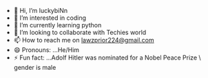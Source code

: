 - 👋 Hi, I’m luckybiNn
- 👀 I’m interested in coding 
- 🌱 I’m currently learning python
- 💞️ I’m looking to collaborate with Techies world
- 📫 How to reach me on lawzprior224@gmail.com
- 😄 Pronouns: ...He/Him
- ⚡ Fun fact: ...Adolf Hitler was nominated for a Nobel Peace Prize
  \\ gender is male
<!---BeastCheqaintblank
luckybiNn/luckybiNn is a ✨ special ✨ repository because its `README.md` (this file) appears on your GitHub profile.
You can click the Preview link to take a look at your changes.
--->

